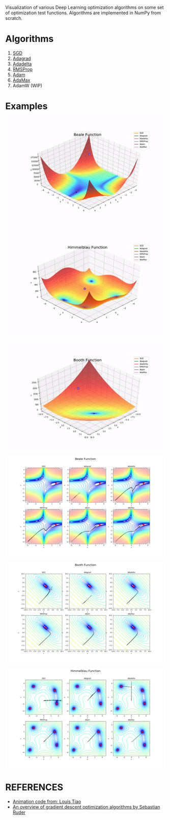 
Visualization of various Deep Learning optimization algorithms on some set of optimization test functions. 
Algorithms are implemented in NumPy from scratch.

# Algorithms

1. [SGD](https://en.wikipedia.org/wiki/Stochastic_gradient_descent)
2. [Adagrad](http://www.jmlr.org/papers/volume12/duchi11a/duchi11a.pdf)
3. [Adadelta](https://arxiv.org/pdf/1212.5701.pdf)
4. [RMSProp](https://www.cs.toronto.edu/~tijmen/csc321/slides/lecture_slides_lec6.pdf)
5. [Adam](https://arxiv.org/pdf/1412.6980.pdf)
6. [AdaMax](https://arxiv.org/pdf/1412.6980.pdf)
7. AdamW (WIP)

# Examples

![](assets/beale3d.gif)

![](assets/himmelblau3d.gif)

![](assets/booth3d.gif)

![](assets/beale_2d.png)

![](assets/booth2d.png)

![](assets/himmelblau2d.png)

# REFERENCES

* [Animation code from: Louis Tiao](http://louistiao.me/notes/visualizing-and-animating-optimization-algorithms-with-matplotlib/)
* [An overview of gradient descent optimization algorithms by Sebastian Ruder](https://ruder.io/optimizing-gradient-descent/)